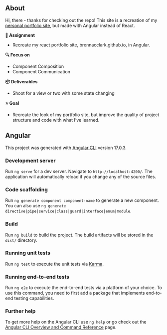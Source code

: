 
<!-- 
### **Sections**
1. [About](#about)
1. [Angular](#angular) -->


## About

Hi, there - thanks for checking out the repo! This site is a recreation of my [personal portfolio site](https://brennacclark.github.io), but made with Angular instead of React. 

**📝 Assignment**
- Recreate my react portfolio site, brennacclark.github.io, in Angular. 

**🔍 Focus on**
- Component Composition
- Component Communication

**📦 Deliverables** 
- Shoot for a view or two with some state changing

**⭐️ Goal** 
- Recreate the look of my portfolio site, but improve the quality 
of project structure and code with what I’ve learned. 



## Angular 

This project was generated with [Angular CLI](https://github.com/angular/angular-cli) version 17.0.3.

### Development server

Run `ng serve` for a dev server. Navigate to `http://localhost:4200/`. The application will automatically reload if you change any of the source files.

### Code scaffolding

Run `ng generate component component-name` to generate a new component. You can also use `ng generate directive|pipe|service|class|guard|interface|enum|module`.

### Build

Run `ng build` to build the project. The build artifacts will be stored in the `dist/` directory.

### Running unit tests

Run `ng test` to execute the unit tests via [Karma](https://karma-runner.github.io).

### Running end-to-end tests

Run `ng e2e` to execute the end-to-end tests via a platform of your choice. To use this command, you need to first add a package that implements end-to-end testing capabilities.

### Further help

To get more help on the Angular CLI use `ng help` or go check out the [Angular CLI Overview and Command Reference](https://angular.io/cli) page.
